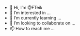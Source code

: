 - 👋 Hi, I’m @FTeik
- 👀 I’m interested in ...
- 🌱 I’m currently learning ...
- 💞️ I’m looking to collaborate on ...
- 📫 How to reach me ...

<!---
FTeik/FTeik is a ✨ special ✨ repository because its `README.md` (this file) appears on your GitHub profile.
You can click the Preview link to take a look at your changes.
--->
